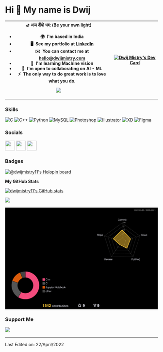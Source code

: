 Hi 👋 My name is Dwij
=====================

<style>
table, th, td {
  border:0px solid black;
 align:left;
}
</style>

<table style="width:100%">
 <tr>
  <th>
   🪔 अप्प दीपो भव: (Be your own light)

* 🌍  I'm based in India
* 🖥️  See my portfolio at [LinkedIn](http://www.linkedin.com/in/dwijmistry11/)
* ✉️  You can contact me at [hello@dwijmistry.com](mailto:hello@dwijmistry.com)
* 🧠  I'm learning Machine vision
* 🤝  I'm open to collaborating on AI - ML
* ⚡  The only way to do great work is to love what you do.

<a href="https://www.github.com/dwijmistry11" target="_blank" rel="noreferrer"><img
src="https://img.shields.io/github/followers/dwijmistry11?logo=github&style=for-the-badge&color=10b981&labelColor=1c1917" /></a>
  </th>
  <th>
   <a href="https://app.daily.dev/dwijmistry"><img src="https://api.daily.dev/devcards/18d90aef50cf451d9fb491d1c8341354.png?r=26n" width="300" alt="Dwij Mistry's Dev Card"/></a>
   </th>
 </tr>

</table>

### Skills

<p align="left">
<a href="https://docs.microsoft.com/en-us/cpp/?view=msvc-170" target="_blank" rel="noreferrer"><img src="https://raw.githubusercontent.com/danielcranney/readme-generator/main/public/icons/skills/c-colored.svg" width="36" height="36" alt="C" /></a>
<a href="https://docs.microsoft.com/en-us/cpp/?view=msvc-170" target="_blank" rel="noreferrer"><img src="https://raw.githubusercontent.com/danielcranney/readme-generator/main/public/icons/skills/cplusplus-colored.svg" width="36" height="36" alt="C++" /></a>
<a href="https://www.python.org/" target="_blank" rel="noreferrer"><img src="https://raw.githubusercontent.com/danielcranney/readme-generator/main/public/icons/skills/python-colored.svg" width="36" height="36" alt="Python" /></a>
<a href="https://www.mysql.com/" target="_blank" rel="noreferrer"><img src="https://raw.githubusercontent.com/danielcranney/readme-generator/main/public/icons/skills/mysql-colored.svg" width="36" height="36" alt="MySQL" /></a>
<a href="https://www.adobe.com/uk/products/photoshop.html" target="_blank" rel="noreferrer"><img src="https://raw.githubusercontent.com/danielcranney/readme-generator/main/public/icons/skills/photoshop-colored-dark.svg" width="36" height="36" alt="Photoshop" /></a>
<a href="adobe.com/uk/products/illustrator.html" target="_blank" rel="noreferrer"><img src="https://raw.githubusercontent.com/danielcranney/readme-generator/main/public/icons/skills/illustrator-colored-dark.svg" width="36" height="36" alt="Illustrator" /></a>
<a href="https://www.adobe.com/uk/products/xd.html" target="_blank" rel="noreferrer"><img src="https://raw.githubusercontent.com/danielcranney/readme-generator/main/public/icons/skills/xd-colored-dark.svg" width="36" height="36" alt="XD" /></a>
<a href="https://www.figma.com/" target="_blank" rel="noreferrer"><img src="https://raw.githubusercontent.com/danielcranney/readme-generator/main/public/icons/skills/figma-colored.svg" width="36" height="36" alt="Figma" /></a>
</p>


### Socials

<p align="left"> <a href="https://www.github.com/dwijmistry11" target="_blank" rel="noreferrer"><img src="https://raw.githubusercontent.com/danielcranney/readme-generator/main/public/icons/socials/github-dark.svg" width="32" height="32" /></a> <a href="http://www.instagram.com/dwij_mistry" target="_blank" rel="noreferrer"><img src="https://raw.githubusercontent.com/danielcranney/readme-generator/main/public/icons/socials/instagram.svg" width="32" height="32" /></a> <a href="https://www.linkedin.com/in/dwijmistry11" target="_blank" rel="noreferrer"><img src="https://raw.githubusercontent.com/danielcranney/readme-generator/main/public/icons/socials/linkedin.svg" width="32" height="32" /></a></p>

### Badges

[![@dwijmistry11's Holopin board](https://holopin.me/dwijmistry11)](https://holopin.io/@dwijmistry11)


<b>My GitHub Stats</b>

<a href="http://www.github.com/dwijmistry11"><img src="https://github-readme-stats.vercel.app/api?username=dwijmistry11&show_icons=true&hide=&count_private=true&title_color=facc15&text_color=ffffff&icon_color=10b981&bg_color=1c1917&hide_border=true&show_icons=true" alt="dwijmistry11's GitHub stats" /></a>

<a href="http://www.github.com/dwijmistry11"><img src="https://github-readme-streak-stats.herokuapp.com/?user=dwijmistry11&stroke=ffffff&background=1c1917&ring=facc15&fire=facc15&currStreakNum=ffffff&currStreakLabel=facc15&sideNums=ffffff&sideLabels=ffffff&dates=ffffff&hide_border=true" /></a>

<!-- <a href="http://www.github.com/dwijmistry11"><img src="https://activity-graph.herokuapp.com/graph?username=dwijmistry11&bg_color=1c1917&color=ffffff&line=10b981&point=ffffff&area_color=1c1917&area=true&hide_border=true&custom_title=GitHub%20Commits%20Graph" alt="GitHub Commits Graph" /></a>
 -->


<img align="center" src="./profile-3d-contrib/profile-night-rainbow.svg" alt=" " width="1000"/>


### Support Me

<a href="https://www.buymeacoffee.com/dwijmistry"><img src="https://cdn.buymeacoffee.com/buttons/v2/default-yellow.png" width="200" /></a>


-----
Last Edited on: 22/April/2022
